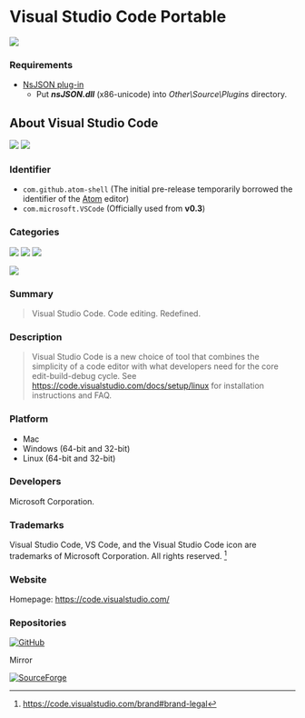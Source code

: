 # Visual Studio Code Portable
 ![](https://img.shields.io/badge/platform-win--32_|_win--64-informational)

### Requirements
- [NsJSON plug-in](https://nsis.sourceforge.io/NsJSON_plug-in)
  - Put ***nsJSON.dll*** (x86-unicode) into *Other\Source\Plugins* directory.

## About Visual Studio Code
 ![](https://img.shields.io/badge/-opensource-brightgreen)
 [![](https://img.shields.io/github/license/microsoft/vscode)](https://github.com/microsoft/vscode/blob/main/LICENSE.txt)

### Identifier
 - `com.github.atom-shell` (The initial pre-release temporarily borrowed the identifier of the [Atom](https://atom.io/) editor)
 - `com.microsoft.VSCode` (Officially used from **v0.3**)

### Categories
 ![](https://img.shields.io/badge/-Text_Editor-informational)
 ![](https://img.shields.io/badge/-Development-informational)
 ![](https://img.shields.io/badge/-IDE-informational)

 ![](https://img.shields.io/badge/-public.app--category.developer--tools-informational)

### Summary
 > Visual Studio Code. Code editing. Redefined.

### Description
 > Visual Studio Code is a new choice of tool that combines the simplicity of a code editor with what developers need for the core edit-build-debug cycle. See https://code.visualstudio.com/docs/setup/linux for installation instructions and FAQ.

### Platform
 - Mac
 - Windows (64-bit and 32-bit)
 - Linux (64-bit and 32-bit)

### Developers
 Microsoft Corporation.

### Trademarks
 Visual Studio Code, VS Code, and the Visual Studio Code icon are trademarks of Microsoft Corporation. All rights reserved. [^1]

 [^1]: https://code.visualstudio.com/brand#brand-legal

### Website
 Homepage: https://code.visualstudio.com/

### Repositories
 [![GitHub](https://img.shields.io/badge/GitHub-181717?logo=github&logoColor=fff&style=for-the-badge)](https://github.com/microsoft/vscode)

 Mirror

 [![SourceForge](https://img.shields.io/badge/SourceForge-F60?logo=sourceforge&logoColor=fff&style=for-the-badge)](https://sourceforge.net/projects/visual-studio-code.mirror/)